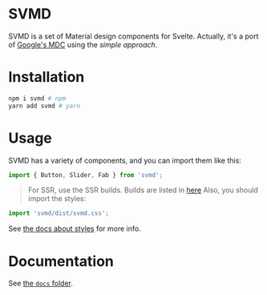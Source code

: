 # SVMD
SVMD is a set of Material design components for Svelte. Actually, it's a port of [Google's MDC](https://material.io/develop/web) using the _simple approach_.

# Installation
```sh
npm i svmd # npm
yarn add svmd # yarn
```

# Usage
SVMD has a variety of components, and you can import them like this:
```js
import { Button, Slider, Fab } from 'svmd';
```
> For SSR, use the SSR builds. Builds are listed in [here](docs/builds.md)
Also, you should import the styles:
```js
import 'svmd/dist/svmd.css';
```
See [the docs about styles](docs/styles.md) for more info.

# Documentation
See [the `docs` folder](./docs).
